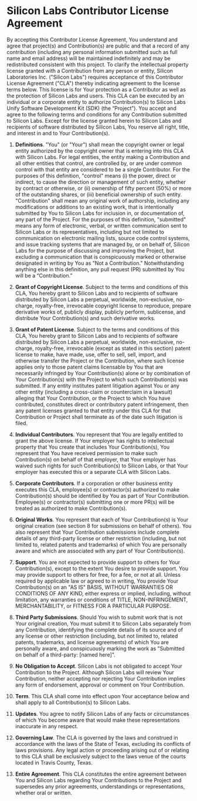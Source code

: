 # Silicon Labs Contributor License Agreement

By accepting this Contributor License Agreement, You understand and agree that project(s) and Contribution(s) are public and that a record of any contribution (including any personal information submitted such as full name and email address) will be maintained indefinitely and may be redistributed consistent with this project.
To clarify the intellectual property license granted with a Contribution from any person or entity, Silicon Laboratories Inc. ("Silicon Labs") requires acceptance of this Contributor License Agreement ("CLA") thereby indicating agreement to the license terms below. This license is for Your protection as a Contributor as well as the protection of Silicon Labs and users. This CLA can be executed by an individual or a corporate entity to authorize Contribution(s) to Silicon Labs Unify Software Development Kit (SDK) (the “Project”).
You accept and agree to the following terms and conditions for any Contribution submitted to Silicon Labs. Except for the license granted herein to Silicon Labs and recipients of software distributed by Silicon Labs, You reserve all right, title, and interest in and to Your Contribution(s).

1.	**Definitions**. "You" (or "Your") shall mean the copyright owner or legal entity authorized by the copyright owner that is entering into this CLA with Silicon Labs. For legal entities, the entity making a Contribution and all other entities that control, are controlled by, or are under common control with that entity are considered to be a single Contributor. For the purposes of this definition, "control" means (i) the power, direct or indirect, to cause the direction or management of such entity, whether by contract or otherwise, or (ii) ownership of fifty percent (50%) or more of the outstanding shares, or (iii) beneficial ownership of such entity. "Contribution" shall mean any original work of authorship, including any modifications or additions to an existing work, that is intentionally submitted by You to Silicon Labs for inclusion in, or documentation of, any part of the Project. For the purposes of this definition, "submitted" means any form of electronic, verbal, or written communication sent to Silicon Labs or its representatives, including but not limited to communication on electronic mailing lists, source code control systems, and issue tracking systems that are managed by, or on behalf of, Silicon Labs for the purpose of discussing and improving the Project, but excluding a communication that is conspicuously marked or otherwise designated in writing by You as "Not a Contribution."  Notwithstanding anything else in this definition, any pull request (PR) submitted by You will be a “Contribution.”

2. **Grant of Copyright License**. Subject to the terms and conditions of this CLA, You hereby grant to Silicon Labs and to recipients of software distributed by Silicon Labs a perpetual, worldwide, non-exclusive, no-charge, royalty-free, irrevocable copyright license to reproduce, prepare derivative works of, publicly display, publicly perform, sublicense, and distribute Your Contribution(s) and such derivative works.

3.	**Grant of Patent License**. Subject to the terms and conditions of this CLA, You hereby grant to Silicon Labs and to recipients of software distributed by Silicon Labs a perpetual, worldwide, non-exclusive, no-charge, royalty-free, irrevocable (except as stated in this section) patent license to make, have made, use, offer to sell, sell, import, and otherwise transfer the Project or the Contribution, where such license applies only to those patent claims licensable by You that are necessarily infringed by Your Contribution(s) alone or by combination of Your Contribution(s) with the Project to which such Contribution(s) was submitted. If any entity institutes patent litigation against You or any other entity (including a cross-claim or counterclaim in a lawsuit) alleging that Your Contribution, or the Project to which You have contributed, constitutes direct or contributory patent infringement, then any patent licenses granted to that entity under this CLA for that Contribution or Project shall terminate as of the date such litigation is filed.

4.	**Individual Contributors**. You represent that You are legally entitled to grant the above license. If Your employer has rights to intellectual property that You create that includes Your Contribution(s), You represent that You have received permission to make such Contribution(s) on behalf of that employer, that Your employer has waived such rights for such Contribution(s) to Silicon Labs, or that Your employer has executed this or a separate CLA with Silicon Labs.

5.	**Corporate Contributors**. If a corporation or other business entity executes this CLA, employee(s) or contractor(s) authorized to make Contribution(s) should be identified by You as part of Your Contribution.  Employee(s) or contractor(s) submitting one or more PR(s) will be treated as authorized to make Contribution(s).

6.	**Original Works**.  You represent that each of Your Contribution(s) is Your original creation (see section 8 for submissions on behalf of others). You also represent that Your Contribution submissions include complete details of any third-party license or other restriction (including, but not limited to, related patents and trademarks) of which You are personally aware and which are associated with any part of Your Contribution(s).

7.	**Support**.  You are not expected to provide support to others for Your Contribution(s), except to the extent You desire to provide support. You may provide support to others for free, for a fee, or not at all. Unless required by applicable law or agreed to in writing, You provide Your Contribution(s) on an "AS IS" BASIS, WITHOUT WARRANTIES OR CONDITIONS OF ANY KIND, either express or implied, including, without limitation, any warranties or conditions of TITLE, NON-INFRINGEMENT, MERCHANTABILITY, or FITNESS FOR A PARTICULAR PURPOSE.

8.	**Third Party Submissions**.  Should You wish to submit work that is not Your original creation, You must submit it to Silicon Labs separately from any Contribution, identifying the complete details of its source and of any license or other restriction (including, but not limited to, related patents, trademarks, and license agreements) of which You are personally aware, and conspicuously marking the work as "Submitted on behalf of a third-party: [named here]".

9.	**No Obligation to Accept**.  Silicon Labs is not obligated to accept Your Contribution to the Project.  Although Silicon Labs will review Your Contribution, neither accepting nor rejecting Your Contribution implies any form of endorsement, approval or comment on Your Contribution.

10.	**Term**.  This CLA shall come into effect upon Your acceptance below and shall apply to all Contribution(s) to Silicon Labs.

11.	**Updates**.  You agree to notify Silicon Labs of any facts or circumstances of which You become aware that would make these representations inaccurate in any respect.

12.	**Governing Law**.  The CLA is governed by the laws and construed in accordance with the laws of the State of Texas, excluding its conflicts of laws provisions.  Any legal action or proceeding arising out of or relating to this CLA shall be exclusively subject to the laws venue of the courts located in Travis County, Texas.

13.	**Entire Agreement**.  This CLA constitutes the entire agreement between You and Silicon Labs regarding Your Contributions to the Project and supersedes any prior agreements, understandings or representations, whether oral or written.

